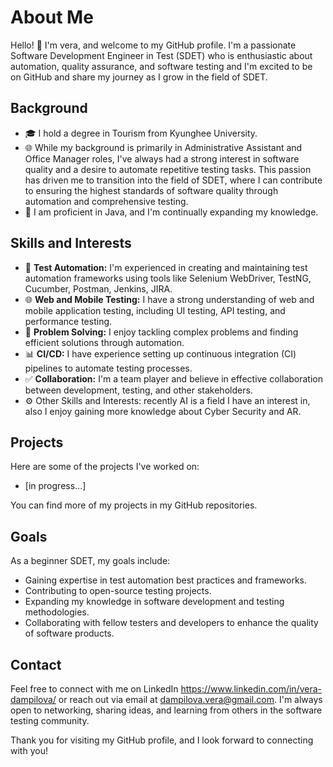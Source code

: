 # About Me

Hello! 👋 I'm vera, and welcome to my GitHub profile. I'm a passionate Software Development Engineer in Test (SDET) who is enthusiastic about automation, quality assurance, and software testing 
and I'm excited to be on GitHub and share my journey as I grow in the field of SDET.

## Background

- 🎓 I hold a degree in Tourism from Kyunghee University.
- 🌐 While my background is primarily in Administrative Assistant and Office Manager roles, I've always had a strong interest in software quality and a desire to automate repetitive testing tasks. This passion has driven me to transition into the field of SDET, where I can contribute to ensuring the highest standards of software quality through automation and comprehensive testing.
- 💼 I am proficient in Java, and I'm continually expanding my knowledge.

## Skills and Interests

- 🤖 **Test Automation:** I'm experienced in creating and maintaining test automation frameworks using tools like Selenium WebDriver, TestNG, Cucumber, Postman, Jenkins, JIRA.
- 🌐 **Web and Mobile Testing:** I have a strong understanding of web and mobile application testing, including UI testing, API testing, and performance testing.
- 🔎 **Problem Solving:** I enjoy tackling complex problems and finding efficient solutions through automation.
- 📊 **CI/CD:** I have experience setting up continuous integration (CI) pipelines to automate testing processes.
- ✅ **Collaboration:** I'm a team player and believe in effective collaboration between development, testing, and other stakeholders.
- ⚙️ Other Skills and Interests: recently AI is a field I have an interest in, also I enjoy gaining more knowledge about Cyber Security and AR.

## Projects

Here are some of the projects I've worked on:

- [in progress...]

You can find more of my projects in my GitHub repositories.

## Goals

As a beginner SDET, my goals include:

- Gaining expertise in test automation best practices and frameworks.
- Contributing to open-source testing projects.
- Expanding my knowledge in software development and testing methodologies.
- Collaborating with fellow testers and developers to enhance the quality of software products.

## Contact

Feel free to connect with me on LinkedIn https://www.linkedin.com/in/vera-dampilova/ or reach out via email at dampilova.vera@gmail.com. I'm always open to networking, sharing ideas, and learning from others in the software testing community.

Thank you for visiting my GitHub profile, and I look forward to connecting with you!
